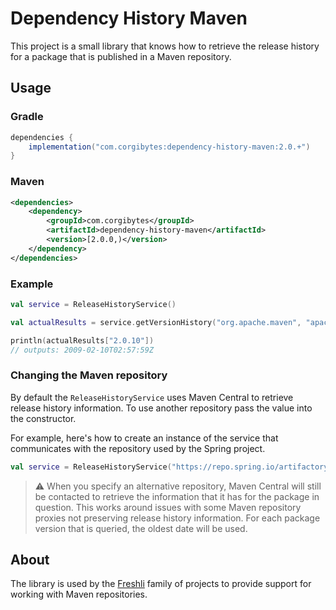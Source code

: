 # Dependency History Maven

This project is a small library that knows how to retrieve the release history for a package that is published in a Maven repository.

## Usage

### Gradle

```groovy
dependencies {
    implementation("com.corgibytes:dependency-history-maven:2.0.+")
}
```

### Maven

```xml
<dependencies>
    <dependency>
        <groupId>com.corgibytes</groupId>
        <artifactId>dependency-history-maven</artifactId>
        <version>[2.0.0,)</version>
    </dependency>
</dependencies>
```

### Example

```kotlin
val service = ReleaseHistoryService()

val actualResults = service.getVersionHistory("org.apache.maven", "apache-maven")

println(actualResults["2.0.10"])
// outputs: 2009-02-10T02:57:59Z
```

### Changing the Maven repository

By default the `ReleaseHistoryService` uses Maven Central to retrieve release history information. To use another repository pass the value into the constructor.

For example, here's how to create an instance of the service that communicates with the repository used by the Spring project.

```kotlin
val service = ReleaseHistoryService("https://repo.spring.io/artifactory/release/")
```

> :warning: When you specify an alternative repository, Maven Central will still be contacted to retrieve the information that it has for the package in question. This works around issues with some Maven repository proxies not preserving release history information. For each package version that is queried, the oldest date will be used.

## About

The library is used by the [Freshli](https://github.com/corgibytes/freshli) family of projects to provide support for working with Maven repositories. 
